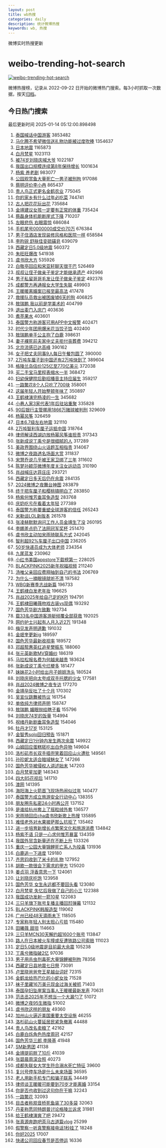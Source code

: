 ```yaml
---
layout: post
title: wb热搜
categories: daily
description: 统计微博热搜
keywords: wb, 热搜
---
```


微博实时热搜更新

# weibo-trending-hot-search

[![weibo-trending-hot-search](https://github.com/ameizi/weibo-trending-hot-search/actions/workflows/ci.yml/badge.svg)](https://github.com/ameizi/weibo-trending-hot-search/actions/workflows/ci.yml)

微博热搜榜，记录从 2022-09-22 日开始的微博热门搜索。每3小时抓取一次数据，按天[归档](./archives)。

## 今日热门搜索

<!-- BEGIN --> 
最后更新时间 2025-01-14 05:12:00.898498 
1. [泰国喊话中国游客](https://s.weibo.com/weibo?q=%23%E6%B3%B0%E5%9B%BD%E5%96%8A%E8%AF%9D%E4%B8%AD%E5%9B%BD%E6%B8%B8%E5%AE%A2%23&t=31&band_rank=1&Refer=top) 3853482
1. [马化腾不希望微信送礼物功能被过度吹捧](https://s.weibo.com/weibo?q=%23%E9%A9%AC%E5%8C%96%E8%85%BE%E4%B8%8D%E5%B8%8C%E6%9C%9B%E5%BE%AE%E4%BF%A1%E9%80%81%E7%A4%BC%E7%89%A9%E5%8A%9F%E8%83%BD%E8%A2%AB%E8%BF%87%E5%BA%A6%E5%90%B9%E6%8D%A7%23&t=31&band_rank=1&Refer=top) 1354637
1. [日本地震](https://s.weibo.com/weibo?q=%E6%97%A5%E6%9C%AC%E5%9C%B0%E9%9C%87&t=31&band_rank=1&Refer=top) 1165873
1. [白月梵星](https://s.weibo.com/weibo?q=%E7%99%BD%E6%9C%88%E6%A2%B5%E6%98%9F&t=31&band_rank=2&Refer=top) 1023113
1. [被74岁刘晓庆喊大爷](https://s.weibo.com/weibo?q=%23%E8%A2%AB74%E5%B2%81%E5%88%98%E6%99%93%E5%BA%86%E5%96%8A%E5%A4%A7%E7%88%B7%23&t=31&band_rank=2&Refer=top) 1022187
1. [我国出口规模连续第8年保持增长](https://s.weibo.com/weibo?q=%23%E6%88%91%E5%9B%BD%E5%87%BA%E5%8F%A3%E8%A7%84%E6%A8%A1%E8%BF%9E%E7%BB%AD%E7%AC%AC8%E5%B9%B4%E4%BF%9D%E6%8C%81%E5%A2%9E%E9%95%BF%23&t=31&band_rank=3&Refer=top) 1001634
1. [杨紫 养老剧](https://s.weibo.com/weibo?q=%E6%9D%A8%E7%B4%AB%20%E5%85%BB%E8%80%81%E5%89%A7&t=31&band_rank=4&Refer=top) 983077
1. [公园观赏鱼大量死亡一男子被刑拘](https://s.weibo.com/weibo?q=%23%E5%85%AC%E5%9B%AD%E8%A7%82%E8%B5%8F%E9%B1%BC%E5%A4%A7%E9%87%8F%E6%AD%BB%E4%BA%A1%E4%B8%80%E7%94%B7%E5%AD%90%E8%A2%AB%E5%88%91%E6%8B%98%23&t=31&band_rank=5&Refer=top) 917086
1. [蔡明评价李小冉](https://s.weibo.com/weibo?q=%23%E8%94%A1%E6%98%8E%E8%AF%84%E4%BB%B7%E6%9D%8E%E5%B0%8F%E5%86%89%23&t=31&band_rank=2&Refer=top) 865437
1. [贵人鸟正式更名金鹤农业](https://s.weibo.com/weibo?q=%23%E8%B4%B5%E4%BA%BA%E9%B8%9F%E6%AD%A3%E5%BC%8F%E6%9B%B4%E5%90%8D%E9%87%91%E9%B9%A4%E5%86%9C%E4%B8%9A%23&t=31&band_rank=6&Refer=top) 775045
1. [你的家乡有什么过年必吃菜](https://s.weibo.com/weibo?q=%23%E4%BD%A0%E7%9A%84%E5%AE%B6%E4%B9%A1%E6%9C%89%E4%BB%80%E4%B9%88%E8%BF%87%E5%B9%B4%E5%BF%85%E5%90%83%E8%8F%9C%23&t=31&band_rank=3&Refer=top) 744741
1. [古人把花花玩出花](https://s.weibo.com/weibo?q=%23%E5%8F%A4%E4%BA%BA%E6%8A%8A%E8%8A%B1%E8%8A%B1%E7%8E%A9%E5%87%BA%E8%8A%B1%23&t=31&band_rank=3&Refer=top) 735684
1. [金靖建议女孩一定要有正常的体重](https://s.weibo.com/weibo?q=%23%E9%87%91%E9%9D%96%E5%BB%BA%E8%AE%AE%E5%A5%B3%E5%AD%A9%E4%B8%80%E5%AE%9A%E8%A6%81%E6%9C%89%E6%AD%A3%E5%B8%B8%E7%9A%84%E4%BD%93%E9%87%8D%23&t=31&band_rank=4&Refer=top) 735424
1. [蔡磊身体机能断崖式下降](https://s.weibo.com/weibo?q=%23%E8%94%A1%E7%A3%8A%E8%BA%AB%E4%BD%93%E6%9C%BA%E8%83%BD%E6%96%AD%E5%B4%96%E5%BC%8F%E4%B8%8B%E9%99%8D%23&t=31&band_rank=5&Refer=top) 710207
1. [左眼悲伤 右眼震惊](https://s.weibo.com/weibo?q=%E5%B7%A6%E7%9C%BC%E6%82%B2%E4%BC%A4%20%E5%8F%B3%E7%9C%BC%E9%9C%87%E6%83%8A&t=31&band_rank=7&Refer=top) 686084
1. [手机尾号0000000成交价70万](https://s.weibo.com/weibo?q=%23%E6%89%8B%E6%9C%BA%E5%B0%BE%E5%8F%B70000000%E6%88%90%E4%BA%A4%E4%BB%B770%E4%B8%87%23&t=31&band_rank=4&Refer=top) 676384
1. [男子住酒店发现装修风格和医院一样](https://s.weibo.com/weibo?q=%23%E7%94%B7%E5%AD%90%E4%BD%8F%E9%85%92%E5%BA%97%E5%8F%91%E7%8E%B0%E8%A3%85%E4%BF%AE%E9%A3%8E%E6%A0%BC%E5%92%8C%E5%8C%BB%E9%99%A2%E4%B8%80%E6%A0%B7%23&t=31&band_rank=5&Refer=top) 658584
1. [李昀锐 舒肤佳变硫磺皂](https://s.weibo.com/weibo?q=%E6%9D%8E%E6%98%80%E9%94%90%20%E8%88%92%E8%82%A4%E4%BD%B3%E5%8F%98%E7%A1%AB%E7%A3%BA%E7%9A%82&t=31&band_rank=8&Refer=top) 639079
1. [西藏定日5.0级地震](https://s.weibo.com/weibo?q=%23%E8%A5%BF%E8%97%8F%E5%AE%9A%E6%97%A55.0%E7%BA%A7%E5%9C%B0%E9%9C%87%23&t=31&band_rank=8&Refer=top) 560372
1. [朱旺旺爆改](https://s.weibo.com/weibo?q=%23%E6%9C%B1%E6%97%BA%E6%97%BA%E7%88%86%E6%94%B9%23&t=31&band_rank=9&Refer=top) 541938
1. [虞书欣大方](https://s.weibo.com/weibo?q=%23%E8%99%9E%E4%B9%A6%E6%AC%A3%E5%A4%A7%E6%96%B9%23&t=31&band_rank=9&Refer=top) 535926
1. [白敬亭回应和宋亚轩聊天很干巴](https://s.weibo.com/weibo?q=%23%E7%99%BD%E6%95%AC%E4%BA%AD%E5%9B%9E%E5%BA%94%E5%92%8C%E5%AE%8B%E4%BA%9A%E8%BD%A9%E8%81%8A%E5%A4%A9%E5%BE%88%E5%B9%B2%E5%B7%B4%23&t=31&band_rank=6&Refer=top) 526469
1. [叔叔让侄子做亲子鉴定才能继承遗产](https://s.weibo.com/weibo?q=%23%E5%8F%94%E5%8F%94%E8%AE%A9%E4%BE%84%E5%AD%90%E5%81%9A%E4%BA%B2%E5%AD%90%E9%89%B4%E5%AE%9A%E6%89%8D%E8%83%BD%E7%BB%A7%E6%89%BF%E9%81%97%E4%BA%A7%23&t=31&band_rank=10&Refer=top) 492966
1. [男子私留哥哥毛发让侄子做亲子鉴定](https://s.weibo.com/weibo?q=%23%E7%94%B7%E5%AD%90%E7%A7%81%E7%95%99%E5%93%A5%E5%93%A5%E6%AF%9B%E5%8F%91%E8%AE%A9%E4%BE%84%E5%AD%90%E5%81%9A%E4%BA%B2%E5%AD%90%E9%89%B4%E5%AE%9A%23&t=31&band_rank=11&Refer=top) 492378
1. [成都警方再通报女大学生失联](https://s.weibo.com/weibo?q=%23%E6%88%90%E9%83%BD%E8%AD%A6%E6%96%B9%E5%86%8D%E9%80%9A%E6%8A%A5%E5%A5%B3%E5%A4%A7%E5%AD%A6%E7%94%9F%E5%A4%B1%E8%81%94%23&t=31&band_rank=12&Refer=top) 489903
1. [王暖暖离婚案已报至最高法](https://s.weibo.com/weibo?q=%23%E7%8E%8B%E6%9A%96%E6%9A%96%E7%A6%BB%E5%A9%9A%E6%A1%88%E5%B7%B2%E6%8A%A5%E8%87%B3%E6%9C%80%E9%AB%98%E6%B3%95%23&t=31&band_rank=8&Refer=top) 417478
1. [救援队员救出被困废墟6天的狗](https://s.weibo.com/weibo?q=%23%E6%95%91%E6%8F%B4%E9%98%9F%E5%91%98%E6%95%91%E5%87%BA%E8%A2%AB%E5%9B%B0%E5%BA%9F%E5%A2%9F6%E5%A4%A9%E7%9A%84%E7%8B%97%23&t=31&band_rank=9&Refer=top) 406825
1. [敖瑞鹏 我以前是学美术的](https://s.weibo.com/weibo?q=%E6%95%96%E7%91%9E%E9%B9%8F%20%E6%88%91%E4%BB%A5%E5%89%8D%E6%98%AF%E5%AD%A6%E7%BE%8E%E6%9C%AF%E7%9A%84&t=31&band_rank=10&Refer=top) 404799
1. [退出麦门入庆门](https://s.weibo.com/weibo?q=%23%E9%80%80%E5%87%BA%E9%BA%A6%E9%97%A8%E5%85%A5%E5%BA%86%E9%97%A8%23&t=31&band_rank=11&Refer=top) 403636
1. [煮苹果水](https://s.weibo.com/weibo?q=%E7%85%AE%E8%8B%B9%E6%9E%9C%E6%B0%B4&t=31&band_rank=12&Refer=top) 403601
1. [泰国警方称游客可用APP中文报警](https://s.weibo.com/weibo?q=%23%E6%B3%B0%E5%9B%BD%E8%AD%A6%E6%96%B9%E7%A7%B0%E6%B8%B8%E5%AE%A2%E5%8F%AF%E7%94%A8APP%E4%B8%AD%E6%96%87%E6%8A%A5%E8%AD%A6%23&t=31&band_rank=13&Refer=top) 402471
1. [时代少年团用爆米花当饺子馅](https://s.weibo.com/weibo?q=%23%E6%97%B6%E4%BB%A3%E5%B0%91%E5%B9%B4%E5%9B%A2%E7%94%A8%E7%88%86%E7%B1%B3%E8%8A%B1%E5%BD%93%E9%A5%BA%E5%AD%90%E9%A6%85%23&t=31&band_rank=13&Refer=top) 402400
1. [敖瑞鹏单手公主抱了白鹿](https://s.weibo.com/weibo?q=%23%E6%95%96%E7%91%9E%E9%B9%8F%E5%8D%95%E6%89%8B%E5%85%AC%E4%B8%BB%E6%8A%B1%E4%BA%86%E7%99%BD%E9%B9%BF%23&t=31&band_rank=28&Refer=top) 398631
1. [妻子裸死前夫家中丈夫拒付丧葬费](https://s.weibo.com/weibo?q=%23%E5%A6%BB%E5%AD%90%E8%A3%B8%E6%AD%BB%E5%89%8D%E5%A4%AB%E5%AE%B6%E4%B8%AD%E4%B8%88%E5%A4%AB%E6%8B%92%E4%BB%98%E4%B8%A7%E8%91%AC%E8%B4%B9%23&t=31&band_rank=11&Refer=top) 394212
1. [北京流感已达高峰](https://s.weibo.com/weibo?q=%23%E5%8C%97%E4%BA%AC%E6%B5%81%E6%84%9F%E5%B7%B2%E8%BE%BE%E9%AB%98%E5%B3%B0%23&t=31&band_rank=13&Refer=top) 390162
1. [女子把丈夫同事9人每日午餐包圆了](https://s.weibo.com/weibo?q=%23%E5%A5%B3%E5%AD%90%E6%8A%8A%E4%B8%88%E5%A4%AB%E5%90%8C%E4%BA%8B9%E4%BA%BA%E6%AF%8F%E6%97%A5%E5%8D%88%E9%A4%90%E5%8C%85%E5%9C%86%E4%BA%86%23&t=31&band_rank=14&Refer=top) 390000
1. [2万吨车厘子到中国还有2万吨快到了](https://s.weibo.com/weibo?q=%232%E4%B8%87%E5%90%A8%E8%BD%A6%E5%8E%98%E5%AD%90%E5%88%B0%E4%B8%AD%E5%9B%BD%E8%BF%98%E6%9C%892%E4%B8%87%E5%90%A8%E5%BF%AB%E5%88%B0%E4%BA%86%23&t=31&band_rank=47&Refer=top) 389604
1. [格陵兰岛估价125亿至770亿美元](https://s.weibo.com/weibo?q=%23%E6%A0%BC%E9%99%B5%E5%85%B0%E5%B2%9B%E4%BC%B0%E4%BB%B7125%E4%BA%BF%E8%87%B3770%E4%BA%BF%E7%BE%8E%E5%85%83%23&t=31&band_rank=14&Refer=top) 372038
1. [买二手宝马里程表缩水一半](https://s.weibo.com/weibo?q=%23%E4%B9%B0%E4%BA%8C%E6%89%8B%E5%AE%9D%E9%A9%AC%E9%87%8C%E7%A8%8B%E8%A1%A8%E7%BC%A9%E6%B0%B4%E4%B8%80%E5%8D%8A%23&t=31&band_rank=15&Refer=top) 368472
1. [妇幼保健院后勤招播音主持应届生](https://s.weibo.com/weibo?q=%23%E5%A6%87%E5%B9%BC%E4%BF%9D%E5%81%A5%E9%99%A2%E5%90%8E%E5%8B%A4%E6%8B%9B%E6%92%AD%E9%9F%B3%E4%B8%BB%E6%8C%81%E5%BA%94%E5%B1%8A%E7%94%9F%23&t=31&band_rank=15&Refer=top) 359217
1. [一路繁花8个人只吃了700块](https://s.weibo.com/weibo?q=%23%E4%B8%80%E8%B7%AF%E7%B9%81%E8%8A%B18%E4%B8%AA%E4%BA%BA%E5%8F%AA%E5%90%83%E4%BA%86700%E5%9D%97%23&t=31&band_rank=1&Refer=top) 358001
1. [这届年轻人开始整顿年味了](https://s.weibo.com/weibo?q=%23%E8%BF%99%E5%B1%8A%E5%B9%B4%E8%BD%BB%E4%BA%BA%E5%BC%80%E5%A7%8B%E6%95%B4%E9%A1%BF%E5%B9%B4%E5%91%B3%E4%BA%86%23&t=31&band_rank=16&Refer=top) 350897
1. [王鹤棣演完杨凌的一生](https://s.weibo.com/weibo?q=%E7%8E%8B%E9%B9%A4%E6%A3%A3%E6%BC%94%E5%AE%8C%E6%9D%A8%E5%87%8C%E7%9A%84%E4%B8%80%E7%94%9F&t=31&band_rank=17&Refer=top) 345682
1. [小巷人家3家代表1年后驻站重聚](https://s.weibo.com/weibo?q=%E5%B0%8F%E5%B7%B7%E4%BA%BA%E5%AE%B63%E5%AE%B6%E4%BB%A3%E8%A1%A81%E5%B9%B4%E5%90%8E%E9%A9%BB%E7%AB%99%E9%87%8D%E8%81%9A&t=31&band_rank=17&Refer=top) 335828
1. [90后银行主管挪用1866万赌球被判刑](https://s.weibo.com/weibo?q=%2390%E5%90%8E%E9%93%B6%E8%A1%8C%E4%B8%BB%E7%AE%A1%E6%8C%AA%E7%94%A81866%E4%B8%87%E8%B5%8C%E7%90%83%E8%A2%AB%E5%88%A4%E5%88%91%23&t=31&band_rank=15&Refer=top) 329609
1. [杨幂风筝](https://s.weibo.com/weibo?q=%23%E6%9D%A8%E5%B9%82%E9%A3%8E%E7%AD%9D%23&t=31&band_rank=16&Refer=top) 326459
1. [日本6.7级左右地震](https://s.weibo.com/weibo?q=%23%E6%97%A5%E6%9C%AC6.7%E7%BA%A7%E5%B7%A6%E5%8F%B3%E5%9C%B0%E9%9C%87%23&t=31&band_rank=17&Refer=top) 321110
1. [2万吨智利车厘子运抵中国](https://s.weibo.com/weibo?q=%232%E4%B8%87%E5%90%A8%E6%99%BA%E5%88%A9%E8%BD%A6%E5%8E%98%E5%AD%90%E8%BF%90%E6%8A%B5%E4%B8%AD%E5%9B%BD%23&t=31&band_rank=18&Refer=top) 318764
1. [律师解读西湖边放杨幂风筝谁担责](https://s.weibo.com/weibo?q=%23%E5%BE%8B%E5%B8%88%E8%A7%A3%E8%AF%BB%E8%A5%BF%E6%B9%96%E8%BE%B9%E6%94%BE%E6%9D%A8%E5%B9%82%E9%A3%8E%E7%AD%9D%E8%B0%81%E6%8B%85%E8%B4%A3%23&t=31&band_rank=19&Refer=top) 317343
1. [张新成说丁禹兮是很细腻的人](https://s.weibo.com/weibo?q=%23%E5%BC%A0%E6%96%B0%E6%88%90%E8%AF%B4%E4%B8%81%E7%A6%B9%E5%85%AE%E6%98%AF%E5%BE%88%E7%BB%86%E8%85%BB%E7%9A%84%E4%BA%BA%23&t=31&band_rank=20&Refer=top) 317289
1. [美政界围绕山火话题互相指责](https://s.weibo.com/weibo?q=%E7%BE%8E%E6%94%BF%E7%95%8C%E5%9B%B4%E7%BB%95%E5%B1%B1%E7%81%AB%E8%AF%9D%E9%A2%98%E4%BA%92%E7%9B%B8%E6%8C%87%E8%B4%A3&t=31&band_rank=19&Refer=top) 314067
1. [微博之夜路透名场面大赏](https://s.weibo.com/weibo?q=%23%E5%BE%AE%E5%8D%9A%E4%B9%8B%E5%A4%9C%E8%B7%AF%E9%80%8F%E5%90%8D%E5%9C%BA%E9%9D%A2%E5%A4%A7%E8%B5%8F%23&t=31&band_rank=20&Refer=top) 311837
1. [宋慧乔说几乎被王家卫绑了三年](https://s.weibo.com/weibo?q=%23%E5%AE%8B%E6%85%A7%E4%B9%94%E8%AF%B4%E5%87%A0%E4%B9%8E%E8%A2%AB%E7%8E%8B%E5%AE%B6%E5%8D%AB%E7%BB%91%E4%BA%86%E4%B8%89%E5%B9%B4%23&t=31&band_rank=21&Refer=top) 311602
1. [陈梦孙颖莎微博年度关注女运动员](https://s.weibo.com/weibo?q=%23%E9%99%88%E6%A2%A6%E5%AD%99%E9%A2%96%E8%8E%8E%E5%BE%AE%E5%8D%9A%E5%B9%B4%E5%BA%A6%E5%85%B3%E6%B3%A8%E5%A5%B3%E8%BF%90%E5%8A%A8%E5%91%98%23&t=31&band_rank=22&Refer=top) 310190
1. [肖战喊庄达菲庄庄](https://s.weibo.com/weibo?q=%23%E8%82%96%E6%88%98%E5%96%8A%E5%BA%84%E8%BE%BE%E8%8F%B2%E5%BA%84%E5%BA%84%23&t=31&band_rank=18&Refer=top) 293721
1. [西藏定日多天后仍在余震](https://s.weibo.com/weibo?q=%23%E8%A5%BF%E8%97%8F%E5%AE%9A%E6%97%A5%E5%A4%9A%E5%A4%A9%E5%90%8E%E4%BB%8D%E5%9C%A8%E4%BD%99%E9%9C%87%23&t=31&band_rank=19&Refer=top) 284135
1. [2024微博之夜舞台神图](https://s.weibo.com/weibo?q=%232024%E5%BE%AE%E5%8D%9A%E4%B9%8B%E5%A4%9C%E8%88%9E%E5%8F%B0%E7%A5%9E%E5%9B%BE%23&t=31&band_rank=20&Refer=top) 283879
1. [终于把车厘子和樱桃搞明白了](https://s.weibo.com/weibo?q=%23%E7%BB%88%E4%BA%8E%E6%8A%8A%E8%BD%A6%E5%8E%98%E5%AD%90%E5%92%8C%E6%A8%B1%E6%A1%83%E6%90%9E%E6%98%8E%E7%99%BD%E4%BA%86%23&t=31&band_rank=21&Refer=top) 283850
1. [杨紫何惟芳垂耳兔造型](https://s.weibo.com/weibo?q=%23%E6%9D%A8%E7%B4%AB%E4%BD%95%E6%83%9F%E8%8A%B3%E5%9E%82%E8%80%B3%E5%85%94%E9%80%A0%E5%9E%8B%23&t=31&band_rank=22&Refer=top) 283768
1. [庆奶吃亏在看着太年轻](https://s.weibo.com/weibo?q=%E5%BA%86%E5%A5%B6%E5%90%83%E4%BA%8F%E5%9C%A8%E7%9C%8B%E7%9D%80%E5%A4%AA%E5%B9%B4%E8%BD%BB&t=31&band_rank=23&Refer=top) 277389
1. [泰国警方称要重塑全球游客的信任](https://s.weibo.com/weibo?q=%23%E6%B3%B0%E5%9B%BD%E8%AD%A6%E6%96%B9%E7%A7%B0%E8%A6%81%E9%87%8D%E5%A1%91%E5%85%A8%E7%90%83%E6%B8%B8%E5%AE%A2%E7%9A%84%E4%BF%A1%E4%BB%BB%23&t=31&band_rank=24&Refer=top) 265243
1. [米勒谈LOL新版本](https://s.weibo.com/weibo?q=%23%E7%B1%B3%E5%8B%92%E8%B0%88LOL%E6%96%B0%E7%89%88%E6%9C%AC%23&t=31&band_rank=25&Refer=top) 261578
1. [张凌赫默默询问工作人员金靖生了没](https://s.weibo.com/weibo?q=%23%E5%BC%A0%E5%87%8C%E8%B5%AB%E9%BB%98%E9%BB%98%E8%AF%A2%E9%97%AE%E5%B7%A5%E4%BD%9C%E4%BA%BA%E5%91%98%E9%87%91%E9%9D%96%E7%94%9F%E4%BA%86%E6%B2%A1%23&t=31&band_rank=26&Refer=top) 260195
1. [李娜差点扔了法网冠军奖杯](https://s.weibo.com/weibo?q=%23%E6%9D%8E%E5%A8%9C%E5%B7%AE%E7%82%B9%E6%89%94%E4%BA%86%E6%B3%95%E7%BD%91%E5%86%A0%E5%86%9B%E5%A5%96%E6%9D%AF%23&t=31&band_rank=23&Refer=top) 251470
1. [虞书欣主动加宋雨琦联系方式](https://s.weibo.com/weibo?q=%23%E8%99%9E%E4%B9%A6%E6%AC%A3%E4%B8%BB%E5%8A%A8%E5%8A%A0%E5%AE%8B%E9%9B%A8%E7%90%A6%E8%81%94%E7%B3%BB%E6%96%B9%E5%BC%8F%23&t=31&band_rank=27&Refer=top) 242045
1. [智利超92%车厘子出口中国](https://s.weibo.com/weibo?q=%23%E6%99%BA%E5%88%A9%E8%B6%8592%25%E8%BD%A6%E5%8E%98%E5%AD%90%E5%87%BA%E5%8F%A3%E4%B8%AD%E5%9B%BD%23&t=31&band_rank=28&Refer=top) 236205
1. [50岁快递员成为大体老师](https://s.weibo.com/weibo?q=%2350%E5%B2%81%E5%BF%AB%E9%80%92%E5%91%98%E6%88%90%E4%B8%BA%E5%A4%A7%E4%BD%93%E8%80%81%E5%B8%88%23&t=31&band_rank=29&Refer=top) 234354
1. [九尾蓝发](https://s.weibo.com/weibo?q=%23%E4%B9%9D%E5%B0%BE%E8%93%9D%E5%8F%91%23&t=31&band_rank=24&Refer=top) 230962
1. [小红书美国appstore下载榜第一](https://s.weibo.com/weibo?q=%23%E5%B0%8F%E7%BA%A2%E4%B9%A6%E7%BE%8E%E5%9B%BDappstore%E4%B8%8B%E8%BD%BD%E6%A6%9C%E7%AC%AC%E4%B8%80%23&t=31&band_rank=22&Refer=top) 228025
1. [BLACKPINK2025新年祝福视频](https://s.weibo.com/weibo?q=%23BLACKPINK2025%E6%96%B0%E5%B9%B4%E7%A5%9D%E7%A6%8F%E8%A7%86%E9%A2%91%23&t=31&band_rank=26&Refer=top) 211240
1. [汤唯父亲回应费翔抽到自己的书法](https://s.weibo.com/weibo?q=%23%E6%B1%A4%E5%94%AF%E7%88%B6%E4%BA%B2%E5%9B%9E%E5%BA%94%E8%B4%B9%E7%BF%94%E6%8A%BD%E5%88%B0%E8%87%AA%E5%B7%B1%E7%9A%84%E4%B9%A6%E6%B3%95%23&t=31&band_rank=23&Refer=top) 206769
1. [为什么一摘眼镜就听不清](https://s.weibo.com/weibo?q=%23%E4%B8%BA%E4%BB%80%E4%B9%88%E4%B8%80%E6%91%98%E7%9C%BC%E9%95%9C%E5%B0%B1%E5%90%AC%E4%B8%8D%E6%B8%85%23&t=31&band_rank=27&Refer=top) 197582
1. [WBG新赛季志战新篇](https://s.weibo.com/weibo?q=%23WBG%E6%96%B0%E8%B5%9B%E5%AD%A3%E5%BF%97%E6%88%98%E6%96%B0%E7%AF%87%23&t=31&band_rank=25&Refer=top) 196733
1. [王鹤棣白发老年妆](https://s.weibo.com/weibo?q=%23%E7%8E%8B%E9%B9%A4%E6%A3%A3%E7%99%BD%E5%8F%91%E8%80%81%E5%B9%B4%E5%A6%86%23&t=31&band_rank=26&Refer=top) 196625
1. [肖战2025年给自己定的KPI](https://s.weibo.com/weibo?q=%23%E8%82%96%E6%88%982025%E5%B9%B4%E7%BB%99%E8%87%AA%E5%B7%B1%E5%AE%9A%E7%9A%84KPI%23&t=31&band_rank=27&Refer=top) 194791
1. [王鹤棣田曦薇吻戏古装vs现偶](https://s.weibo.com/weibo?q=%E7%8E%8B%E9%B9%A4%E6%A3%A3%E7%94%B0%E6%9B%A6%E8%96%87%E5%90%BB%E6%88%8F%E5%8F%A4%E8%A3%85vs%E7%8E%B0%E5%81%B6&t=31&band_rank=28&Refer=top) 193292
1. [国色芳华剧方致歉](https://s.weibo.com/weibo?q=%23%E5%9B%BD%E8%89%B2%E8%8A%B3%E5%8D%8E%E5%89%A7%E6%96%B9%E8%87%B4%E6%AD%89%23&t=31&band_rank=30&Refer=top) 192734
1. [载33名中国游客游艇倾覆全部获救](https://s.weibo.com/weibo?q=%23%E8%BD%BD33%E5%90%8D%E4%B8%AD%E5%9B%BD%E6%B8%B8%E5%AE%A2%E6%B8%B8%E8%89%87%E5%80%BE%E8%A6%86%E5%85%A8%E9%83%A8%E8%8E%B7%E6%95%91%23&t=31&band_rank=29&Refer=top) 192025
1. [网约护士兴起有人月入近2万](https://s.weibo.com/weibo?q=%23%E7%BD%91%E7%BA%A6%E6%8A%A4%E5%A3%AB%E5%85%B4%E8%B5%B7%E6%9C%89%E4%BA%BA%E6%9C%88%E5%85%A5%E8%BF%912%E4%B8%87%23&t=31&band_rank=30&Refer=top) 191348
1. [梅见发声明道歉](https://s.weibo.com/weibo?q=%23%E6%A2%85%E8%A7%81%E5%8F%91%E5%A3%B0%E6%98%8E%E9%81%93%E6%AD%89%23&t=31&band_rank=33&Refer=top) 191032
1. [金珉奎更新ig](https://s.weibo.com/weibo?q=%E9%87%91%E7%8F%89%E5%A5%8E%E6%9B%B4%E6%96%B0ig&t=31&band_rank=29&Refer=top) 189597
1. [国色芳华最新收视率](https://s.weibo.com/weibo?q=%23%E5%9B%BD%E8%89%B2%E8%8A%B3%E5%8D%8E%E6%9C%80%E6%96%B0%E6%94%B6%E8%A7%86%E7%8E%87%23&t=31&band_rank=30&Refer=top) 189572
1. [邓超帮惠英红追星樊振东](https://s.weibo.com/weibo?q=%23%E9%82%93%E8%B6%85%E5%B8%AE%E6%83%A0%E8%8B%B1%E7%BA%A2%E8%BF%BD%E6%98%9F%E6%A8%8A%E6%8C%AF%E4%B8%9C%23&t=31&band_rank=31&Refer=top) 188060
1. [张元英新歌MV穿婚纱](https://s.weibo.com/weibo?q=%23%E5%BC%A0%E5%85%83%E8%8B%B1%E6%96%B0%E6%AD%8CMV%E7%A9%BF%E5%A9%9A%E7%BA%B1%23&t=31&band_rank=32&Refer=top) 186319
1. [马拉松报名费为何越来越贵](https://s.weibo.com/weibo?q=%23%E9%A9%AC%E6%8B%89%E6%9D%BE%E6%8A%A5%E5%90%8D%E8%B4%B9%E4%B8%BA%E4%BD%95%E8%B6%8A%E6%9D%A5%E8%B6%8A%E8%B4%B5%23&t=31&band_rank=31&Refer=top) 183624
1. [张新成说丁禹兮烂梗多](https://s.weibo.com/weibo?q=%23%E5%BC%A0%E6%96%B0%E6%88%90%E8%AF%B4%E4%B8%81%E7%A6%B9%E5%85%AE%E7%83%82%E6%A2%97%E5%A4%9A%23&t=31&band_rank=33&Refer=top) 181477
1. [妹妹花2小时给出月子姐姐洗头](https://s.weibo.com/weibo?q=%23%E5%A6%B9%E5%A6%B9%E8%8A%B12%E5%B0%8F%E6%97%B6%E7%BB%99%E5%87%BA%E6%9C%88%E5%AD%90%E5%A7%90%E5%A7%90%E6%B4%97%E5%A4%B4%23&t=31&band_rank=32&Refer=top) 180524
1. [刘晓庆把向太夸成双手托腮的少女](https://s.weibo.com/weibo?q=%E5%88%98%E6%99%93%E5%BA%86%E6%8A%8A%E5%90%91%E5%A4%AA%E5%A4%B8%E6%88%90%E5%8F%8C%E6%89%8B%E6%89%98%E8%85%AE%E7%9A%84%E5%B0%91%E5%A5%B3&t=31&band_rank=34&Refer=top) 177581
1. [肖战2024微博之夜专访](https://s.weibo.com/weibo?q=%23%E8%82%96%E6%88%982024%E5%BE%AE%E5%8D%9A%E4%B9%8B%E5%A4%9C%E4%B8%93%E8%AE%BF%23&t=31&band_rank=35&Refer=top) 177270
1. [金靖孕反吐了十个月](https://s.weibo.com/weibo?q=%23%E9%87%91%E9%9D%96%E5%AD%95%E5%8F%8D%E5%90%90%E4%BA%86%E5%8D%81%E4%B8%AA%E6%9C%88%23&t=31&band_rank=32&Refer=top) 170302
1. [吴宣仪跳舞被热议](https://s.weibo.com/weibo?q=%23%E5%90%B4%E5%AE%A3%E4%BB%AA%E8%B7%B3%E8%88%9E%E8%A2%AB%E7%83%AD%E8%AE%AE%23&t=31&band_rank=34&Refer=top) 161754
1. [单依纯方律师声明](https://s.weibo.com/weibo?q=%23%E5%8D%95%E4%BE%9D%E7%BA%AF%E6%96%B9%E5%BE%8B%E5%B8%88%E5%A3%B0%E6%98%8E%23&t=31&band_rank=36&Refer=top) 158747
1. [敖瑞鹏 媚眼抛给瞎子看](https://s.weibo.com/weibo?q=%E6%95%96%E7%91%9E%E9%B9%8F%20%E5%AA%9A%E7%9C%BC%E6%8A%9B%E7%BB%99%E7%9E%8E%E5%AD%90%E7%9C%8B&t=31&band_rank=35&Refer=top) 155796
1. [刘晓庆74岁的饭量](https://s.weibo.com/weibo?q=%23%E5%88%98%E6%99%93%E5%BA%8674%E5%B2%81%E7%9A%84%E9%A5%AD%E9%87%8F%23&t=31&band_rank=38&Refer=top) 154994
1. [祝绪丹新剧垂耳兔造型](https://s.weibo.com/weibo?q=%E7%A5%9D%E7%BB%AA%E4%B8%B9%E6%96%B0%E5%89%A7%E5%9E%82%E8%80%B3%E5%85%94%E9%80%A0%E5%9E%8B&t=31&band_rank=36&Refer=top) 154046
1. [牡丹才17岁](https://s.weibo.com/weibo?q=%E7%89%A1%E4%B8%B9%E6%89%8D17%E5%B2%81&t=31&band_rank=37&Refer=top) 153125
1. [金智秀solo回归预告](https://s.weibo.com/weibo?q=%23%E9%87%91%E6%99%BA%E7%A7%80solo%E5%9B%9E%E5%BD%92%E9%A2%84%E5%91%8A%23&t=31&band_rank=38&Refer=top) 151871
1. [西藏定日1分钟内发生两次余震](https://s.weibo.com/weibo?q=%23%E8%A5%BF%E8%97%8F%E5%AE%9A%E6%97%A51%E5%88%86%E9%92%9F%E5%86%85%E5%8F%91%E7%94%9F%E4%B8%A4%E6%AC%A1%E4%BD%99%E9%9C%87%23&t=31&band_rank=39&Refer=top) 149922
1. [山姆回应蛋糕胚吃出白色异物](https://s.weibo.com/weibo?q=%23%E5%B1%B1%E5%A7%86%E5%9B%9E%E5%BA%94%E8%9B%8B%E7%B3%95%E8%83%9A%E5%90%83%E5%87%BA%E7%99%BD%E8%89%B2%E5%BC%82%E7%89%A9%23&t=31&band_rank=40&Refer=top) 149604
1. [洛杉矶市长双手插兜笑着回应山火遭批](https://s.weibo.com/weibo?q=%23%E6%B4%9B%E6%9D%89%E7%9F%B6%E5%B8%82%E9%95%BF%E5%8F%8C%E6%89%8B%E6%8F%92%E5%85%9C%E7%AC%91%E7%9D%80%E5%9B%9E%E5%BA%94%E5%B1%B1%E7%81%AB%E9%81%AD%E6%89%B9%23&t=31&band_rank=37&Refer=top) 149561
1. [孙珍妮太适合暗域魅女了](https://s.weibo.com/weibo?q=%E5%AD%99%E7%8F%8D%E5%A6%AE%E5%A4%AA%E9%80%82%E5%90%88%E6%9A%97%E5%9F%9F%E9%AD%85%E5%A5%B3%E4%BA%86&t=31&band_rank=39&Refer=top) 147266
1. [国色芳华被侵权人讲述始末](https://s.weibo.com/weibo?q=%23%E5%9B%BD%E8%89%B2%E8%8A%B3%E5%8D%8E%E8%A2%AB%E4%BE%B5%E6%9D%83%E4%BA%BA%E8%AE%B2%E8%BF%B0%E5%A7%8B%E6%9C%AB%23&t=31&band_rank=40&Refer=top) 147203
1. [白月梵星加更](https://s.weibo.com/weibo?q=%E7%99%BD%E6%9C%88%E6%A2%B5%E6%98%9F%E5%8A%A0%E6%9B%B4&t=31&band_rank=41&Refer=top) 146343
1. [四大85花视后](https://s.weibo.com/weibo?q=%23%E5%9B%9B%E5%A4%A785%E8%8A%B1%E8%A7%86%E5%90%8E%23&t=31&band_rank=38&Refer=top) 141710
1. [澳网](https://s.weibo.com/weibo?q=%E6%BE%B3%E7%BD%91&t=31&band_rank=42&Refer=top) 141395
1. [海阳海上火箭首飞现场热闹似过年](https://s.weibo.com/weibo?q=%23%E6%B5%B7%E9%98%B3%E6%B5%B7%E4%B8%8A%E7%81%AB%E7%AE%AD%E9%A6%96%E9%A3%9E%E7%8E%B0%E5%9C%BA%E7%83%AD%E9%97%B9%E4%BC%BC%E8%BF%87%E5%B9%B4%23&t=31&band_rank=39&Refer=top) 140477
1. [泰国警方成立旅游安全行动中心](https://s.weibo.com/weibo?q=%23%E6%B3%B0%E5%9B%BD%E8%AD%A6%E6%96%B9%E6%88%90%E7%AB%8B%E6%97%85%E6%B8%B8%E5%AE%89%E5%85%A8%E8%A1%8C%E5%8A%A8%E4%B8%AD%E5%BF%83%23&t=31&band_rank=40&Refer=top) 138355
1. [朋友圈先私密24小时再公开](https://s.weibo.com/weibo?q=%23%E6%9C%8B%E5%8F%8B%E5%9C%88%E5%85%88%E7%A7%81%E5%AF%8624%E5%B0%8F%E6%97%B6%E5%86%8D%E5%85%AC%E5%BC%80%23&t=31&band_rank=41&Refer=top) 137152
1. [是谁给杭州套上了摇粒绒外套](https://s.weibo.com/weibo?q=%23%E6%98%AF%E8%B0%81%E7%BB%99%E6%9D%AD%E5%B7%9E%E5%A5%97%E4%B8%8A%E4%BA%86%E6%91%87%E7%B2%92%E7%BB%92%E5%A4%96%E5%A5%97%23&t=31&band_rank=45&Refer=top) 136577
1. [宋雨琦回应cha虞书欣新歌上热搜](https://s.weibo.com/weibo?q=%23%E5%AE%8B%E9%9B%A8%E7%90%A6%E5%9B%9E%E5%BA%94cha%E8%99%9E%E4%B9%A6%E6%AC%A3%E6%96%B0%E6%AD%8C%E4%B8%8A%E7%83%AD%E6%90%9C%23&t=31&band_rank=46&Refer=top) 135895
1. [难怪老外对水果披萨那么抗拒了](https://s.weibo.com/weibo?q=%E9%9A%BE%E6%80%AA%E8%80%81%E5%A4%96%E5%AF%B9%E6%B0%B4%E6%9E%9C%E6%8A%AB%E8%90%A8%E9%82%A3%E4%B9%88%E6%8A%97%E6%8B%92%E4%BA%86&t=31&band_rank=42&Refer=top) 135462
1. [进一步培育新增长点繁荣文化和旅游消费](https://s.weibo.com/weibo?q=%23%E8%BF%9B%E4%B8%80%E6%AD%A5%E5%9F%B9%E8%82%B2%E6%96%B0%E5%A2%9E%E9%95%BF%E7%82%B9%E7%B9%81%E8%8D%A3%E6%96%87%E5%8C%96%E5%92%8C%E6%97%85%E6%B8%B8%E6%B6%88%E8%B4%B9%23&t=31&band_rank=43&Refer=top) 134842
1. [杨紫不语 只是一心求何惟芳暴富](https://s.weibo.com/weibo?q=%E6%9D%A8%E7%B4%AB%E4%B8%8D%E8%AF%AD%20%E5%8F%AA%E6%98%AF%E4%B8%80%E5%BF%83%E6%B1%82%E4%BD%95%E6%83%9F%E8%8A%B3%E6%9A%B4%E5%AF%8C&t=31&band_rank=48&Refer=top) 134359
1. [我国外贸含新量还在不断上升](https://s.weibo.com/weibo?q=%23%E6%88%91%E5%9B%BD%E5%A4%96%E8%B4%B8%E5%90%AB%E6%96%B0%E9%87%8F%E8%BF%98%E5%9C%A8%E4%B8%8D%E6%96%AD%E4%B8%8A%E5%8D%87%23&t=31&band_rank=3&Refer=top) 133326
1. [重庆一公园大量锦鲤死亡系人为投毒](https://s.weibo.com/weibo?q=%23%E9%87%8D%E5%BA%86%E4%B8%80%E5%85%AC%E5%9B%AD%E5%A4%A7%E9%87%8F%E9%94%A6%E9%B2%A4%E6%AD%BB%E4%BA%A1%E7%B3%BB%E4%BA%BA%E4%B8%BA%E6%8A%95%E6%AF%92%23&t=31&band_rank=43&Refer=top) 131936
1. [白鹿追一下进度](https://s.weibo.com/weibo?q=%23%E7%99%BD%E9%B9%BF%E8%BF%BD%E4%B8%80%E4%B8%8B%E8%BF%9B%E5%BA%A6%23&t=31&band_rank=44&Refer=top) 129180
1. [齐思钧收到了米卡的礼物](https://s.weibo.com/weibo?q=%23%E9%BD%90%E6%80%9D%E9%92%A7%E6%94%B6%E5%88%B0%E4%BA%86%E7%B1%B3%E5%8D%A1%E7%9A%84%E7%A4%BC%E7%89%A9%23&t=31&band_rank=49&Refer=top) 127952
1. [胡歌一款很会下需求的甲方](https://s.weibo.com/weibo?q=%E8%83%A1%E6%AD%8C%E4%B8%80%E6%AC%BE%E5%BE%88%E4%BC%9A%E4%B8%8B%E9%9C%80%E6%B1%82%E7%9A%84%E7%94%B2%E6%96%B9&t=31&band_rank=44&Refer=top) 125020
1. [姜贞羽 浮香意思一下](https://s.weibo.com/weibo?q=%E5%A7%9C%E8%B4%9E%E7%BE%BD%20%E6%B5%AE%E9%A6%99%E6%84%8F%E6%80%9D%E4%B8%80%E4%B8%8B&t=31&band_rank=50&Refer=top) 124061
1. [让刘晓庆吃饱](https://s.weibo.com/weibo?q=%E8%AE%A9%E5%88%98%E6%99%93%E5%BA%86%E5%90%83%E9%A5%B1&t=31&band_rank=45&Refer=top) 123958
1. [国色芳华 女生永远都不要回头看](https://s.weibo.com/weibo?q=%E5%9B%BD%E8%89%B2%E8%8A%B3%E5%8D%8E%20%E5%A5%B3%E7%94%9F%E6%B0%B8%E8%BF%9C%E9%83%BD%E4%B8%8D%E8%A6%81%E5%9B%9E%E5%A4%B4%E7%9C%8B&t=31&band_rank=45&Refer=top) 123080
1. [白月梵星 失忆后我做了自己的小三](https://s.weibo.com/weibo?q=%E7%99%BD%E6%9C%88%E6%A2%B5%E6%98%9F%20%E5%A4%B1%E5%BF%86%E5%90%8E%E6%88%91%E5%81%9A%E4%BA%86%E8%87%AA%E5%B7%B1%E7%9A%84%E5%B0%8F%E4%B8%89&t=31&band_rank=46&Refer=top) 122388
1. [我国成功发射一箭10星](https://s.weibo.com/weibo?q=%23%E6%88%91%E5%9B%BD%E6%88%90%E5%8A%9F%E5%8F%91%E5%B0%84%E4%B8%80%E7%AE%AD10%E6%98%9F%23&t=31&band_rank=48&Refer=top) 122083
1. [三只羊旗下账号复播主播回怼弹幕](https://s.weibo.com/weibo?q=%23%E4%B8%89%E5%8F%AA%E7%BE%8A%E6%97%97%E4%B8%8B%E8%B4%A6%E5%8F%B7%E5%A4%8D%E6%92%AD%E4%B8%BB%E6%92%AD%E5%9B%9E%E6%80%BC%E5%BC%B9%E5%B9%95%23&t=31&band_rank=46&Refer=top) 121132
1. [BLACKPINK韩服造型](https://s.weibo.com/weibo?q=%23BLACKPINK%E9%9F%A9%E6%9C%8D%E9%80%A0%E5%9E%8B%23&t=31&band_rank=5&Refer=top) 119062
1. [广州已经48天滴雨未下](https://s.weibo.com/weibo?q=%23%E5%B9%BF%E5%B7%9E%E5%B7%B2%E7%BB%8F48%E5%A4%A9%E6%BB%B4%E9%9B%A8%E6%9C%AA%E4%B8%8B%23&t=31&band_rank=49&Refer=top) 118505
1. [专家称年轻人别太担心亏损](https://s.weibo.com/weibo?q=%23%E4%B8%93%E5%AE%B6%E7%A7%B0%E5%B9%B4%E8%BD%BB%E4%BA%BA%E5%88%AB%E5%A4%AA%E6%8B%85%E5%BF%83%E4%BA%8F%E6%8D%9F%23&t=31&band_rank=50&Refer=top) 115480
1. [田曦薇 甜坦](https://s.weibo.com/weibo?q=%E7%94%B0%E6%9B%A6%E8%96%87%20%E7%94%9C%E5%9D%A6&t=31&band_rank=47&Refer=top) 114663
1. [三只羊MCN30天解约超1600个账号](https://s.weibo.com/weibo?q=%23%E4%B8%89%E5%8F%AA%E7%BE%8AMCN30%E5%A4%A9%E8%A7%A3%E7%BA%A6%E8%B6%851600%E4%B8%AA%E8%B4%A6%E5%8F%B7%23&t=31&band_rank=48&Refer=top) 113847
1. [路人在日本被火车撞或反遭铁路公司索赔](https://s.weibo.com/weibo?q=%23%E8%B7%AF%E4%BA%BA%E5%9C%A8%E6%97%A5%E6%9C%AC%E8%A2%AB%E7%81%AB%E8%BD%A6%E6%92%9E%E6%88%96%E5%8F%8D%E9%81%AD%E9%93%81%E8%B7%AF%E5%85%AC%E5%8F%B8%E7%B4%A2%E8%B5%94%23&t=31&band_rank=50&Refer=top) 111023
1. [定日5.0级地震是目前最大余震](https://s.weibo.com/weibo?q=%23%E5%AE%9A%E6%97%A55.0%E7%BA%A7%E5%9C%B0%E9%9C%87%E6%98%AF%E7%9B%AE%E5%89%8D%E6%9C%80%E5%A4%A7%E4%BD%99%E9%9C%87%23&t=31&band_rank=6&Refer=top) 105238
1. [丁禹兮微指破2亿](https://s.weibo.com/weibo?q=%23%E4%B8%81%E7%A6%B9%E5%85%AE%E5%BE%AE%E6%8C%87%E7%A0%B42%E4%BA%BF%23&t=31&band_rank=8&Refer=top) 97036
1. [男子用杀虫剂毒死大量锦鲤被刑拘](https://s.weibo.com/weibo?q=%23%E7%94%B7%E5%AD%90%E7%94%A8%E6%9D%80%E8%99%AB%E5%89%82%E6%AF%92%E6%AD%BB%E5%A4%A7%E9%87%8F%E9%94%A6%E9%B2%A4%E8%A2%AB%E5%88%91%E6%8B%98%23&t=31&band_rank=2&Refer=top) 78356
1. [西藏定日县地震七日祭](https://s.weibo.com/weibo?q=%23%E8%A5%BF%E8%97%8F%E5%AE%9A%E6%97%A5%E5%8E%BF%E5%9C%B0%E9%9C%87%E4%B8%83%E6%97%A5%E7%A5%AD%23&t=31&band_rank=10&Refer=top) 73091
1. [卢昱晓爸爸夸王星越台词好](https://s.weibo.com/weibo?q=%23%E5%8D%A2%E6%98%B1%E6%99%93%E7%88%B8%E7%88%B8%E5%A4%B8%E7%8E%8B%E6%98%9F%E8%B6%8A%E5%8F%B0%E8%AF%8D%E5%A5%BD%23&t=31&band_rank=12&Refer=top) 72315
1. [金鹤龙给热巴化的小蛇女妆](https://s.weibo.com/weibo?q=%23%E9%87%91%E9%B9%A4%E9%BE%99%E7%BB%99%E7%83%AD%E5%B7%B4%E5%8C%96%E7%9A%84%E5%B0%8F%E8%9B%87%E5%A5%B3%E5%A6%86%23&t=31&band_rank=13&Refer=top) 71528
1. [袜子里藏16万美元现金过海关被抓](https://s.weibo.com/weibo?q=%23%E8%A2%9C%E5%AD%90%E9%87%8C%E8%97%8F16%E4%B8%87%E7%BE%8E%E5%85%83%E7%8E%B0%E9%87%91%E8%BF%87%E6%B5%B7%E5%85%B3%E8%A2%AB%E6%8A%93%23&t=31&band_rank=14&Refer=top) 71403
1. [泰国孕妇坠崖案当事人王暖暖最新发声](https://s.weibo.com/weibo?q=%23%E6%B3%B0%E5%9B%BD%E5%AD%95%E5%A6%87%E5%9D%A0%E5%B4%96%E6%A1%88%E5%BD%93%E4%BA%8B%E4%BA%BA%E7%8E%8B%E6%9A%96%E6%9A%96%E6%9C%80%E6%96%B0%E5%8F%91%E5%A3%B0%23&t=31&band_rank=4&Refer=top) 70631
1. [范丞丞2025年不想当一个大漏勺了](https://s.weibo.com/weibo?q=%23%E8%8C%83%E4%B8%9E%E4%B8%9E2025%E5%B9%B4%E4%B8%8D%E6%83%B3%E5%BD%93%E4%B8%80%E4%B8%AA%E5%A4%A7%E6%BC%8F%E5%8B%BA%E4%BA%86%23&t=31&band_rank=20&Refer=top) 51072
1. [微博之夜95生微指](https://s.weibo.com/weibo?q=%23%E5%BE%AE%E5%8D%9A%E4%B9%8B%E5%A4%9C95%E7%94%9F%E5%BE%AE%E6%8C%87%23&t=31&band_rank=22&Refer=top) 51002
1. [虞书欣这样的朋友](https://s.weibo.com/weibo?q=%23%E8%99%9E%E4%B9%A6%E6%AC%A3%E8%BF%99%E6%A0%B7%E7%9A%84%E6%9C%8B%E5%8F%8B%23&t=31&band_rank=26&Refer=top) 49360
1. [加州山火逼近美国重要太空设施](https://s.weibo.com/weibo?q=%23%E5%8A%A0%E5%B7%9E%E5%B1%B1%E7%81%AB%E9%80%BC%E8%BF%91%E7%BE%8E%E5%9B%BD%E9%87%8D%E8%A6%81%E5%A4%AA%E7%A9%BA%E8%AE%BE%E6%96%BD%23&t=31&band_rank=27&Refer=top) 46255
1. [洛杉矶山火蔓延居民紧急撤离](https://s.weibo.com/weibo?q=%23%E6%B4%9B%E6%9D%89%E7%9F%B6%E5%B1%B1%E7%81%AB%E8%94%93%E5%BB%B6%E5%B1%85%E6%B0%91%E7%B4%A7%E6%80%A5%E6%92%A4%E7%A6%BB%23&t=31&band_rank=7&Refer=top) 44488
1. [贵人鸟改名卖粮了](https://s.weibo.com/weibo?q=%23%E8%B4%B5%E4%BA%BA%E9%B8%9F%E6%94%B9%E5%90%8D%E5%8D%96%E7%B2%AE%E4%BA%86%23&t=31&band_rank=28&Refer=top) 42162
1. [白鹿白烁角色热度周冠](https://s.weibo.com/weibo?q=%E7%99%BD%E9%B9%BF%E7%99%BD%E7%83%81%E8%A7%92%E8%89%B2%E7%83%AD%E5%BA%A6%E5%91%A8%E5%86%A0&t=31&band_rank=29&Refer=top) 42157
1. [国色芳华三郎 李隆基](https://s.weibo.com/weibo?q=%E5%9B%BD%E8%89%B2%E8%8A%B3%E5%8D%8E%E4%B8%89%E9%83%8E%20%E6%9D%8E%E9%9A%86%E5%9F%BA&t=31&band_rank=30&Refer=top) 41948
1. [SM新男团](https://s.weibo.com/weibo?q=SM%E6%96%B0%E7%94%B7%E5%9B%A2&t=31&band_rank=31&Refer=top) 41138
1. [金靖提前胖了10斤](https://s.weibo.com/weibo?q=%23%E9%87%91%E9%9D%96%E6%8F%90%E5%89%8D%E8%83%96%E4%BA%8610%E6%96%A4%23&t=31&band_rank=32&Refer=top) 41039
1. [张碧晨周深合照](https://s.weibo.com/weibo?q=%E5%BC%A0%E7%A2%A7%E6%99%A8%E5%91%A8%E6%B7%B1%E5%90%88%E7%85%A7&t=31&band_rank=34&Refer=top) 40273
1. [成都失联女大学生符合溺水死亡特征](https://s.weibo.com/weibo?q=%23%E6%88%90%E9%83%BD%E5%A4%B1%E8%81%94%E5%A5%B3%E5%A4%A7%E5%AD%A6%E7%94%9F%E7%AC%A6%E5%90%88%E6%BA%BA%E6%B0%B4%E6%AD%BB%E4%BA%A1%E7%89%B9%E5%BE%81%23&t=31&band_rank=9&Refer=top) 39600
1. [复兴号停车场是什么未来场面](https://s.weibo.com/weibo?q=%23%E5%A4%8D%E5%85%B4%E5%8F%B7%E5%81%9C%E8%BD%A6%E5%9C%BA%E6%98%AF%E4%BB%80%E4%B9%88%E6%9C%AA%E6%9D%A5%E5%9C%BA%E9%9D%A2%23&t=31&band_rank=36&Refer=top) 36595
1. [老人用新手机专门和骗子联系](https://s.weibo.com/weibo?q=%23%E8%80%81%E4%BA%BA%E7%94%A8%E6%96%B0%E6%89%8B%E6%9C%BA%E4%B8%93%E9%97%A8%E5%92%8C%E9%AA%97%E5%AD%90%E8%81%94%E7%B3%BB%23&t=31&band_rank=12&Refer=top) 34449
1. [律师谈王暖暖可能要到70岁才能离婚](https://s.weibo.com/weibo?q=%23%E5%BE%8B%E5%B8%88%E8%B0%88%E7%8E%8B%E6%9A%96%E6%9A%96%E5%8F%AF%E8%83%BD%E8%A6%81%E5%88%B070%E5%B2%81%E6%89%8D%E8%83%BD%E7%A6%BB%E5%A9%9A%23&t=31&band_rank=45&Refer=top) 33154
1. [你是否也收到过这句你在干嘛](https://s.weibo.com/weibo?q=%23%E4%BD%A0%E6%98%AF%E5%90%A6%E4%B9%9F%E6%94%B6%E5%88%B0%E8%BF%87%E8%BF%99%E5%8F%A5%E4%BD%A0%E5%9C%A8%E5%B9%B2%E5%98%9B%23&t=31&band_rank=42&Refer=top) 32243
1. [一路繁花](https://s.weibo.com/weibo?q=%E4%B8%80%E8%B7%AF%E7%B9%81%E8%8A%B1&t=31&band_rank=43&Refer=top) 32093
1. [目击者称观音桥死鱼装了30多袋](https://s.weibo.com/weibo?q=%23%E7%9B%AE%E5%87%BB%E8%80%85%E7%A7%B0%E8%A7%82%E9%9F%B3%E6%A1%A5%E6%AD%BB%E9%B1%BC%E8%A3%85%E4%BA%8630%E5%A4%9A%E8%A2%8B%23&t=31&band_rank=20&Refer=top) 32063
1. [丹麦称愿同特朗普讨论格陵兰诉求](https://s.weibo.com/weibo?q=%23%E4%B8%B9%E9%BA%A6%E7%A7%B0%E6%84%BF%E5%90%8C%E7%89%B9%E6%9C%97%E6%99%AE%E8%AE%A8%E8%AE%BA%E6%A0%BC%E9%99%B5%E5%85%B0%E8%AF%89%E6%B1%82%23&t=31&band_rank=21&Refer=top) 31981
1. [给王鹤棣演爽了吧](https://s.weibo.com/weibo?q=%23%E7%BB%99%E7%8E%8B%E9%B9%A4%E6%A3%A3%E6%BC%94%E7%88%BD%E4%BA%86%E5%90%A7%23&t=31&band_rank=46&Refer=top) 29472
1. [张真源奔跑吧茶马古道篇vlog](https://s.weibo.com/weibo?q=%23%E5%BC%A0%E7%9C%9F%E6%BA%90%E5%A5%94%E8%B7%91%E5%90%A7%E8%8C%B6%E9%A9%AC%E5%8F%A4%E9%81%93%E7%AF%87vlog%23&t=31&band_rank=49&Refer=top) 25299
1. [假警察一听真警察接电话1秒挂了](https://s.weibo.com/weibo?q=%23%E5%81%87%E8%AD%A6%E5%AF%9F%E4%B8%80%E5%90%AC%E7%9C%9F%E8%AD%A6%E5%AF%9F%E6%8E%A5%E7%94%B5%E8%AF%9D1%E7%A7%92%E6%8C%82%E4%BA%86%23&t=31&band_rank=34&Refer=top) 18248
1. [你好2025](https://s.weibo.com/weibo?q=%23%E4%BD%A0%E5%A5%BD2025%23&t=31&band_rank=42&Refer=top) 17007
1. [快递公司回应春节是否停运](https://s.weibo.com/weibo?q=%23%E5%BF%AB%E9%80%92%E5%85%AC%E5%8F%B8%E5%9B%9E%E5%BA%94%E6%98%A5%E8%8A%82%E6%98%AF%E5%90%A6%E5%81%9C%E8%BF%90%23&t=31&band_rank=44&Refer=top) 16336
<!-- END -->
